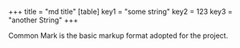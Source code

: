 +++
title = "md title"
[table]
key1 = "some string"
key2 = 123
key3 = "another String"
+++

Common Mark is the basic markup format adopted for the project.